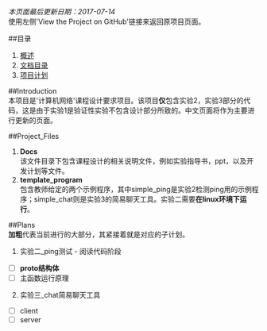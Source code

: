 ﻿_本页面最后更新日期：2017-07-14_   
使用左侧'View the Project on GitHub'链接来返回原项目页面。  

##目录
1. [概述](#Introduction)
2. [文档目录](#Project_Files)
3. [项目计划](#Plans)


##Introduction  
本项目是'计算机网络'课程设计要求项目。该项目**仅**包含实验2，实验3部分的代码，这是由于实验1是验证性实验不包含设计部分所致的。中文页面将作为主要进行更新的页面。  

##Project_Files  
1. **Docs**  
该文件目录下包含课程设计的相关说明文件，例如实验指导书，ppt，以及开发计划等文件。  
2. **template_program**  
包含教师给定的两个示例程序，其中simple_ping是实验2检测ping用的示例程序；simple_chat则是实验3的简易聊天工具。实验二需要**在linux环境下运行**。  

##Plans  
**加粗**代表当前进行的大部分，其紧接着就是对应的子计划。  
1. 实验二_ping测试 - 阅读代码阶段    
- [ ] **proto结构体**  
- [ ] 主函数运行原理  

2. 实验三_chat简易聊天工具  
- [ ] client  
- [ ] server  
